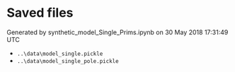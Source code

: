# Saved files 


Generated by synthetic_model_Single_Prims.ipynb on 30 May 2018 17:31:49 UTC

*  `..\data\model_single.pickle` 
*  `..\data\model_single_pole.pickle` 
